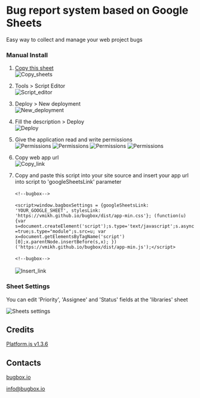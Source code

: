 # Bug report system based on Google Sheets
Easy way to collect and manage your web project bugs

### Manual Install

1. <a href="https://docs.google.com/spreadsheets/d/1XRShdYtaYBdfg1YhK2AoEbYpesyFh-0WsDDtisj6M_0/copy" target="_blank">Copy this sheet</a><br>
![Copy_sheets](https://habrastorage.org/webt/fx/wi/by/fxwiby4chrzf1zvrhbkddto0-do.png)

2. Tools > Script Editor<br>
![Script_editor](https://habrastorage.org/webt/oy/m4/ux/oym4uxrwl15lyjuvq10kttixuae.png)

3. Deploy > New deployment<br>
![New_deployment](https://habrastorage.org/webt/fq/rx/7e/fqrx7erhgzs2bpe-uieu09xpeg0.png)

4. Fill the description > Deploy<br>
![Deploy](https://habrastorage.org/webt/us/fn/6t/usfn6tmznm6nd6kijpjqti2cx2m.png)

5. Give the application read and write permissions<br>
![Permissions](https://habrastorage.org/webt/5e/ux/gn/5euxgnaiylkembip6tv7zhzgwyk.png)
![Permissions](https://habrastorage.org/webt/j8/_v/73/j8_v73wgp-ilm3umn8odwnmdxji.png)
![Permissions](https://habrastorage.org/webt/c6/ef/jn/c6efjnepsxagoj-jhlvhlhkyudw.png)
![Permissions](https://habrastorage.org/webt/cq/or/rx/cqorrxwzitkl1tp-k_erugsrcm0.png)

6. Copy web app url<br>
![Copy_link](https://habrastorage.org/webt/ql/fz/mk/qlfzmkjsb0adomo6hix4-q2aehi.png)


7. Copy and paste this script into your site source and insert your app url into script to 'googleSheetsLink' parameter<br><br>
`<!--bugbox-->`<br><br>
`<script>window.bagboxSettings = {googleSheetsLink: 'YOUR_GOOGLE_SHEET', stylesLink: 'https://vmikh.github.io/bugbox/dist/app-min.css'}; (function(u){var s=document.createElement('script');s.type='text/javascript';s.async=true;s.type="module";s.src=u; var x=document.getElementsByTagName('script')[0];x.parentNode.insertBefore(s,x); })('https://vmikh.github.io/bugbox/dist/app-min.js');</script>`<br><br>
`<!--bugbox-->`<br><br>
![Insert_link](https://habrastorage.org/webt/hl/nj/ka/hlnjkaalewtccgyh6heqccp-2au.png)



### Sheet Settings
You can edit 'Priority', 'Assignee' and 'Status' fields at the 'libraries' sheet

![Sheets settings](https://habrastorage.org/webt/5c/xp/ea/5cxpeayjclg9cqnz3yrrwnprzju.png)

## Credits
[Platform.js v1.3.6](https://github.com/bestiejs/platform.js/)

## Contacts
[bugbox.io](https://bugbox.io/)

[info@bugbox.io](info@bugbox.io)
